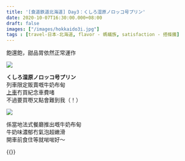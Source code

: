 ```yaml
---
title: '[食道鉄道北海道] Day3：くしろ湿原ノロッコ号プリン'
date: 2020-10-07T16:30:00.000+08:00
draft: false
images: ["/images/hokkaido3i.jpg"]
tags : [travel-日本-北海道, flavor - 螞蟻族, satisfaction - 搭條鐵]
---
```


飽還飽，甜品胃依然正常運作

![](/images/hokkaido3i.jpg)

**くしろ湿原ノロッコ号プリン**  
列車限定販賣嘅牛奶布甸  
[上車](https://hidie.net/hokkaido3h/)冇買紀念車費啫  
不過要買嘢又點會難到我（！）

![](/images/hokkaido3i1.jpg)

係當地法式餐廳推出嘅牛奶布甸  
牛奶味濃郁冇氣泡超嫩滑  
開車前食住等就啱啱好～  
  
  
  
{{<hokkaido>}}
